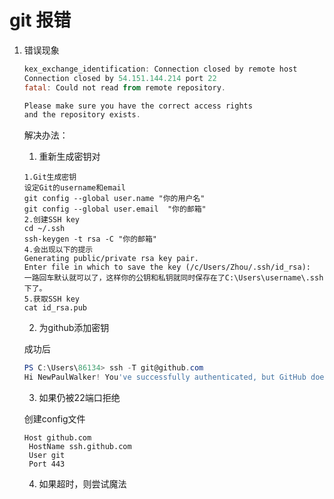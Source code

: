# git 报错

1. 错误现象

   ~~~powershell
   kex_exchange_identification: Connection closed by remote host
   Connection closed by 54.151.144.214 port 22
   fatal: Could not read from remote repository.
   
   Please make sure you have the correct access rights
   and the repository exists.
   ~~~

   解决办法：

   1. 重新生成密钥对

   ~~~
   1.Git生成密钥
   设定Git的username和email
   git config --global user.name "你的用户名"
   git config --global user.email  "你的邮箱"
   2.创建SSH key
   cd ~/.ssh
   ssh-keygen -t rsa -C "你的邮箱"
   4.会出现以下的提示
   Generating public/private rsa key pair.
   Enter file in which to save the key (/c/Users/Zhou/.ssh/id_rsa):
   一路回车默认就可以了，这样你的公钥和私钥就同时保存在了C:\Users\username\.ssh下了。
   5.获取SSH key
   cat id_rsa.pub
   ~~~

   2. 为github添加密钥

   成功后

   ~~~powershell
   PS C:\Users\86134> ssh -T git@github.com
   Hi NewPaulWalker! You've successfully authenticated, but GitHub does not provide shell access.
   ~~~

   3. 如果仍被22端口拒绝

   创建config文件
   ~~~
   Host github.com
    HostName ssh.github.com
    User git
    Port 443
   ~~~

   4. 如果超时，则尝试魔法